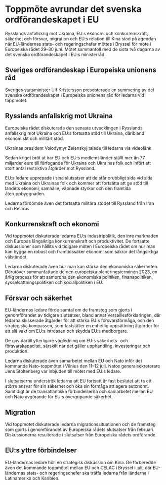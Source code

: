 # Toppmöte avrundar det svenska ordförandeskapet i EU

Rysslands anfallskrig mot Ukraina, EU:s ekonomi och konkurrenskraft, säkerhet och försvar, migration och EU:s relation till Kina stod på agendan när EU-ländernas stats- och regeringschefer möttes i Bryssel för möte i Europeiska rådet 29–30 juni. Mötet sammanföll med de sista två dagarna av det svenska ordförandeskapet i EU:s ministerråd.

## Sveriges ordförandeskap i Europeiska unionens råd

Sveriges statsminister Ulf Kristersson presenterade en summering av det svenska ordförandeskapet i Europeiska unionens råd för ledarna vid toppmötet.

## Rysslands anfallskrig mot Ukraina

Europeiska rådet diskuterade den senaste utvecklingen i Rysslands anfallskrig mot Ukraina och EU:s fortsatta stöd till Ukraina, däribland ekonomiskt och militärt stöd.

Ukrainas president Volodymyr Zelenskyj talade till ledarna via videolänk.

Sedan kriget bröt ut har EU och EU:s medlemsländer ställt mer än 77 miljarder euro till förfogande för Ukraina och Ukrainas folk och infört ett stort antal restriktiva åtgärder mot Ryssland.

EU:s ledare upprepade i sina slutsatser att de står orubbligt sida vid sida med Ukraina och Ukrainas folk och kommer att fortsätta att ge stöd till landets ekonomi, samhälle, väpnade styrkor och den framtida återuppbyggnaden.

Ledarna fördömde även det fortsatta militära stödet till Ryssland från Iran och Belarus.

## Konkurrenskraft och ekonomi

Vid toppmötet diskuterade ledarna EU:s industripolitik, den inre marknaden och Europas långsiktiga konkurrenskraft och produktivitet. De fortsatte diskussioner som hållits vid tidigare möten i Europeiska rådet om hur man kan bygga en robust och framtidssäker ekonomi som säkrar det långsiktiga välståndet.

Ledarna diskuterade även hur man kan stärka den ekonomiska säkerheten. Därutöver sammanfattade de den europeiska planeringsterminen 2023, en årlig process för att samordna den ekonomiska politiken, finanspolitiken, sysselsättningspolitiken och socialpolitiken i EU.

## Försvar och säkerhet

EU-ländernas ledare förde samtal om de framsteg som gjorts i genomförandet av tidigare slutsatser, bland annat Versaillesförklaringen, där ledarna skisserade åtgärder för att stärka EU:s försvarsförmåga, och den strategiska kompassen, som fastställer en enhetlig uppsättning åtgärder för att slå vakt om EU:s intressen och skydda EU:s medborgare.

De gav därtill ytterligare vägledning om EU:s säkerhets- och försvarskapacitet, särskilt när det gäller upphandling, investeringar och produktion.

Ledarna diskuterade även samarbetet mellan EU och Nato inför det kommande Nato-toppmötet i Vilnius den 11–12 juli. Natos generalsekreterare Jens Stoltenberg var inbjuden till mötet med EU:s ledare.

I slutsatserna underströk ledarna att EU fortsatt är fast beslutet att ta ett större ansvar för sin säkerhet och öka sin förmåga att agera autonomt. Samtidigt är de transatlantiska förbindelserna och samarbetet mellan EU och Nato avgörande för EU:s övergripande säkerhet.

## Migration

Vid toppmötet diskuterade ledarna migrationssituationen och de framsteg som gjorts i genomförandet av Europeiska rådets slutsatser från februari. Diskussionerna resulterade i slutsatser från Europeiska rådets ordförande.

## EU:s yttre förbindelser

EU-ländernas ledare höll en strategisk diskussion om Kina. De förberedde även det kommande toppmötet mellan EU och CELAC i Bryssel i juli, där EU-ländernas stats- och regeringschefer ska träffa ledarna från länderna i Latinamerika och Karibien.
